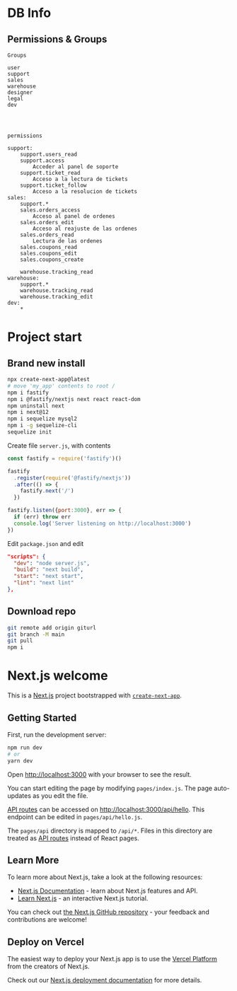 # DB Info

## Permissions & Groups
```
Groups

user
support
sales
warehouse
designer
legal
dev




permissions

support:
	support.users_read
	support.access
		Acceder al panel de soporte
	support.ticket_read
		Acceso a la lectura de tickets
	support.ticket_follow
		Acceso a la resolucion de tickets
sales:
	support.*
	sales.orders_access
		Acceso al panel de ordenes
	sales.orders_edit
		Acceso al reajuste de las ordenes
	sales.orders_read
		Lectura de las ordenes 
	sales.coupons_read
	sales.coupons_edit
	sales.coupons_create
	
	warehouse.tracking_read
warehouse:
	support.*
	warehouse.tracking_read
	warehouse.tracking_edit
dev:
	*
```

# Project start

## Brand new install
```bash
npx create-next-app@latest
# move 'my_app' contents to root /
npm i fastify
npm i @fastify/nextjs next react react-dom
npm uninstall next
npm i next@12
npm i sequelize mysql2
npm i -g sequelize-cli
sequelize init
```

Create file `server.js`, with contents
```js
const fastify = require('fastify')()

fastify
  .register(require('@fastify/nextjs'))
  .after(() => {
    fastify.next('/')
  })

fastify.listen({port:3000}, err => {
  if (err) throw err
  console.log('Server listening on http://localhost:3000')
})
```

Edit `package.json` and edit
```json
"scripts": {
  "dev": "node server.js",
  "build": "next build",
  "start": "next start",
  "lint": "next lint"
},
```

## Download repo
```bash
git remote add origin giturl
git branch -M main
git pull
npm i
```





# Next.js welcome

This is a [Next.js](https://nextjs.org/) project bootstrapped with [`create-next-app`](https://github.com/vercel/next.js/tree/canary/packages/create-next-app).

## Getting Started

First, run the development server:

```bash
npm run dev
# or
yarn dev
```

Open [http://localhost:3000](http://localhost:3000) with your browser to see the result.

You can start editing the page by modifying `pages/index.js`. The page auto-updates as you edit the file.

[API routes](https://nextjs.org/docs/api-routes/introduction) can be accessed on [http://localhost:3000/api/hello](http://localhost:3000/api/hello). This endpoint can be edited in `pages/api/hello.js`.

The `pages/api` directory is mapped to `/api/*`. Files in this directory are treated as [API routes](https://nextjs.org/docs/api-routes/introduction) instead of React pages.

## Learn More

To learn more about Next.js, take a look at the following resources:

- [Next.js Documentation](https://nextjs.org/docs) - learn about Next.js features and API.
- [Learn Next.js](https://nextjs.org/learn) - an interactive Next.js tutorial.

You can check out [the Next.js GitHub repository](https://github.com/vercel/next.js/) - your feedback and contributions are welcome!

## Deploy on Vercel

The easiest way to deploy your Next.js app is to use the [Vercel Platform](https://vercel.com/new?utm_medium=default-template&filter=next.js&utm_source=create-next-app&utm_campaign=create-next-app-readme) from the creators of Next.js.

Check out our [Next.js deployment documentation](https://nextjs.org/docs/deployment) for more details.
